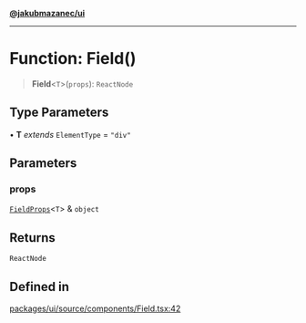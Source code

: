[**@jakubmazanec/ui**](../README.md)

---

# Function: Field()

> **Field**\<`T`\>(`props`): `ReactNode`

## Type Parameters

• **T** _extends_ `ElementType` = `"div"`

## Parameters

### props

[`FieldProps`](../type-aliases/FieldProps.md)\<`T`\> & `object`

## Returns

`ReactNode`

## Defined in

[packages/ui/source/components/Field.tsx:42](https://github.com/jakubmazanec/tools/blob/0633c96618f3c6692ade528aee0f27ac091468a5/packages/ui/source/components/Field.tsx#L42)
